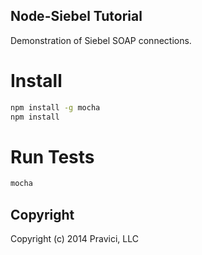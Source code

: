 ## Node-Siebel Tutorial

Demonstration of Siebel SOAP connections.

# Install

```bash
npm install -g mocha
npm install
```

# Run Tests

```bash
mocha
```

## Copyright

Copyright (c) 2014 Pravici, LLC
